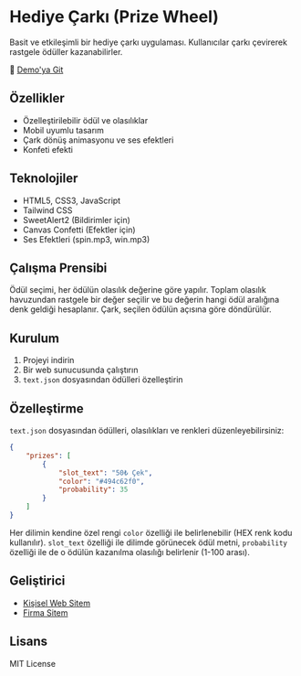 # Hediye Çarkı (Prize Wheel)

Basit ve etkileşimli bir hediye çarkı uygulaması. Kullanıcılar çarkı çevirerek rastgele ödüller kazanabilirler.

🔗 [Demo'ya Git](https://proje.alperenirtik.com/proje/whell/)

## Özellikler

- Özelleştirilebilir ödül ve olasılıklar
- Mobil uyumlu tasarım
- Çark dönüş animasyonu ve ses efektleri
- Konfeti efekti

## Teknolojiler

- HTML5, CSS3, JavaScript
- Tailwind CSS
- SweetAlert2 (Bildirimler için)
- Canvas Confetti (Efektler için)
- Ses Efektleri (spin.mp3, win.mp3)

## Çalışma Prensibi

Ödül seçimi, her ödülün olasılık değerine göre yapılır. Toplam olasılık havuzundan rastgele bir değer seçilir ve bu değerin hangi ödül aralığına denk geldiği hesaplanır. Çark, seçilen ödülün açısına göre döndürülür.

## Kurulum

1. Projeyi indirin
2. Bir web sunucusunda çalıştırın
3. `text.json` dosyasından ödülleri özelleştirin

## Özelleştirme

`text.json` dosyasından ödülleri, olasılıkları ve renkleri düzenleyebilirsiniz:

```json
{
    "prizes": [
        {
            "slot_text": "50₺ Çek",
            "color": "#494c62f0",
            "probability": 35
        }
    ]
}
```

Her dilimin kendine özel rengi `color` özelliği ile belirlenebilir (HEX renk kodu kullanılır).
`slot_text` özelliği ile dilimde görünecek ödül metni, `probability` özelliği ile de o ödülün kazanılma olasılığı belirlenir (1-100 arası).

## Geliştirici

- [Kişisel Web Sitem](https://alperenirtik.com)
- [Firma Sitem](https://ankasoftyazilim.com)

## Lisans

MIT License 
